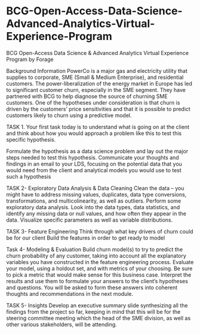 # BCG-Open-Access-Data-Science-Advanced-Analytics-Virtual-Experience-Program
BCG Open-Access Data Science &amp; Advanced Analytics Virtual Experience Program by Forage

Background Information
PowerCo is a major gas and electricity utility that supplies to corporate, SME (Small & Medium Enterprise), and residential customers. The power-liberalization of the energy market in Europe has led to significant customer churn, especially in the SME segment. They have partnered with BCG to help diagnose the source of churning SME customers.
One of the hypotheses under consideration is that churn is driven by the customers’ price sensitivities and that it is possible to predict customers likely to churn using a predictive model. 


TASK 1.
Your first task today is to understand what is going on at the client and think about how you would approach a problem like this to test this specific hypothesis.

Formulate the hypothesis as a data science problem and lay out the major steps needed to test this hypothesis. Communicate your thoughts and findings in an email to your LDS, focusing on the potential data that you would need from the client and analytical models you would use to test such a hypothesis


TASK 2- Exploratory Data Analysis & Data Cleaning
Clean the data – you might have to address missing values, duplicates, data type conversions, transformations, and multicolinearity, as well as outliers.
Perform some exploratory data analysis. Look into the data types, data statistics, and identify any missing data or null values, and how often they appear in the data. Visualize specific parameters as well as variable distributions.

TASK 3- Feature Engineering
Think through what key drivers of churn could be for our client
Build the features in order to get ready to model

Task 4- Modeling & Evaluation
Build churn model(s) to try to predict the churn probability of any customer, taking into account all the explanatory variables you have constructed in the feature engineering process.
Evaluate your model, using a holdout set, and with metrics of your choosing. Be sure to pick a metric that would make sense for this business case.
Interpret the results and use them to formulate your answers to the client’s hypotheses and questions. You will be asked to form these answers into coherent thoughts and recommendations in the next module.

TASK 5- Insights 
Develop an executive summary slide synthesizing all the findings from the project so far, keeping in mind that this will be for the steering committee meeting which the head of the SME division, as well as other various stakeholders, will be attending.

